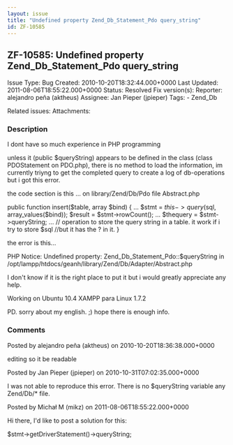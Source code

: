 ```yaml
---
layout: issue
title: "Undefined property Zend_Db_Statement_Pdo query_string"
id: ZF-10585
---
```


ZF-10585: Undefined property Zend\_Db\_Statement\_Pdo query\_string
-------------------------------------------------------------------

 Issue Type: Bug Created: 2010-10-20T18:32:44.000+0000 Last Updated: 2011-08-06T18:55:22.000+0000 Status: Resolved Fix version(s): 
 Reporter:  alejandro peña (aktheus)  Assignee:  Jan Pieper (jpieper)  Tags: - Zend\_Db
 
 Related issues: 
 Attachments: 
### Description

I dont have so much experience in PHP programming

unless it (public $queryString) appears to be defined in the class (class PDOStatement on PDO.php), there is no method to load the information, im currently triyng to get the completed query to create a log of db-operations but i got this error.

the code section is this ... on library/Zend/Db/Pdo file Abstract.php

public function insert($table, array $bind) { ... $stmt = $this->query($sql, array\_values($bind)); $result = $stmt->rowCount(); ... $thequery = $stmt->queryString; ... // operation to store the query string in a table. it work if i try to store $sql //but it has the ? in it. }

the error is this...

PHP Notice: Undefined property: Zend\_Db\_Statement\_Pdo::$queryString in /opt/lampp/htdocs/geanh/library/Zend/Db/Adapter/Abstract.php

I don't know if it is the right place to put it but i would greatly appreciate any help.

Working on Ubuntu 10.4 XAMPP para Linux 1.7.2

PD. sorry about my english. ;) hope there is enough info.

 

 

### Comments

Posted by alejandro peña (aktheus) on 2010-10-20T18:36:38.000+0000

editing so it be readable

 

 

Posted by Jan Pieper (jpieper) on 2010-10-31T07:02:35.000+0000

I was not able to reproduce this error. There is no $queryString variable any Zend/Db/\* file.

 

 

Posted by Michał M (mikz) on 2011-08-06T18:55:22.000+0000

Hi there, I'd like to post a solution for this:

$stmt->getDriverStatement()->queryString;

 

 